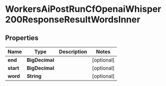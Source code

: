 

# WorkersAiPostRunCfOpenaiWhisper200ResponseResultWordsInner


## Properties

| Name | Type | Description | Notes |
|------------ | ------------- | ------------- | -------------|
|**end** | **BigDecimal** |  |  [optional] |
|**start** | **BigDecimal** |  |  [optional] |
|**word** | **String** |  |  [optional] |



